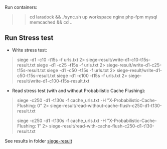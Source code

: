 Run containers:
>> cd laradock && ./sync.sh up workspace nginx php-fpm mysql memcached && cd ..

Run Stress test
----

 - Write stress test:
> siege -d1 -c10   -t15s -f urls.txt 2> siege-result/write-d1-c10-t15s-result.txt
> siege -d1 -c25   -t15s -f urls.txt 2> siege-result/write-d1-c25-t15s-result.txt
> siege -d1 -c50   -t15s -f urls.txt 2> siege-result/write-d1-c50-t15s-result.txt
> siege -d1 -c100  -t15s -f urls.txt 2> siege-result/write-d1-c100-t15s-result.txt


- Read stress test (with and without Probabilistic Cache Flushing):
> siege -c250 -d1 -t130s  -f cache_urls.txt -H "X-Probabilistic-Cache-Flushing: 0"  2> siege-result/read-without-cache-flush-c250-d1-t130-result.txt
>
> siege -c250 -d1 -t130s  -f cache_urls.txt -H "X-Probabilistic-Cache-Flushing: 1"  2> siege-result/read-with-cache-flush-c250-d1-t130-result.txt


See results in folder [siege-result](https://github.com/berejant/highload-architecture-telegraf/tree/stress-test/siege-result)